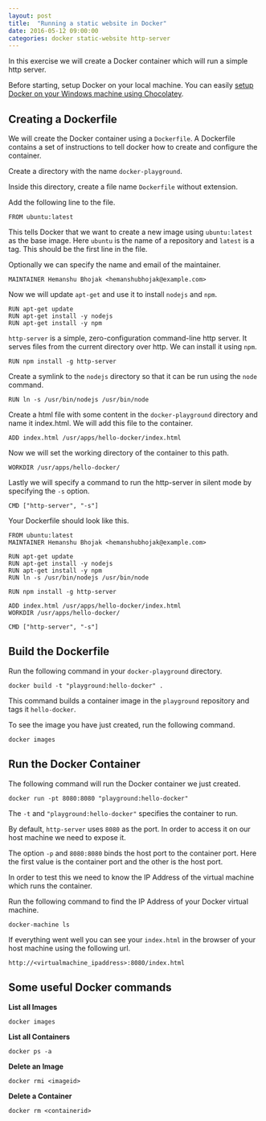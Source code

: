 ```yaml
---
layout: post
title:  "Running a static website in Docker"
date: 2016-05-12 09:00:00
categories: docker static-website http-server
---
```


In this exercise we will create a Docker container which will run a simple http server.

Before starting, setup Docker on your local machine. You can easily [setup Docker on your Windows machine using Chocolatey](/2016/05/11/settingup-docker-windows-chocolatey.html).


## Creating a Dockerfile   

We will create the Docker container using a ```Dockerfile```. A Dockerfile contains a set of instructions to tell docker how to create and configure the container.  

Create a directory with the name ```docker-playground```. 

Inside this directory, create a file name ```Dockerfile``` without extension.

Add the following line to the file.

```
FROM ubuntu:latest
```

This tells Docker that we want to create a new image using ```ubuntu:latest``` as the base image. Here ```ubuntu``` is the name of a repository and ```latest``` is a tag. This should be the first line in the file.

Optionally we can specify the name and email of the maintainer.

```
MAINTAINER Hemanshu Bhojak <hemanshubhojak@example.com>
```  

Now we will update ```apt-get``` and use it to install ```nodejs``` and ```npm```.

```
RUN apt-get update
RUN apt-get install -y nodejs
RUN apt-get install -y npm
```

```http-server``` is a simple, zero-configuration command-line http server. It serves files from the current directory over http. We can install it using ```npm```.

```
RUN npm install -g http-server
```

Create a symlink to the ```nodejs``` directory so that it can be run using the ```node``` command.

```
RUN ln -s /usr/bin/nodejs /usr/bin/node
```

Create a html file with some content in the ```docker-playground``` directory and name it index.html. We will add this file to the container.

```
ADD index.html /usr/apps/hello-docker/index.html
```    

Now we will set the working directory of the container to this path.

```
WORKDIR /usr/apps/hello-docker/
```

Lastly we will specify a command to run the http-server in silent mode by specifying the ```-s``` option.

```
CMD ["http-server", "-s"] 
```

Your Dockerfile should look like this.

```
FROM ubuntu:latest
MAINTAINER Hemanshu Bhojak <hemanshubhojak@example.com>

RUN apt-get update
RUN apt-get install -y nodejs
RUN apt-get install -y npm
RUN ln -s /usr/bin/nodejs /usr/bin/node

RUN npm install -g http-server

ADD index.html /usr/apps/hello-docker/index.html
WORKDIR /usr/apps/hello-docker/

CMD ["http-server", "-s"]
```

## Build the Dockerfile

Run the following command in your ```docker-playground``` directory.

```
docker build -t "playground:hello-docker" .
```

This command builds a container image in the ```playground``` repository and tags it ```hello-docker```.

To see the image you have just created, run the following command.

```
docker images
```

## Run the Docker Container

The following command will run the Docker container we just created.

```
docker run -pt 8080:8080 "playground:hello-docker"
```

The ```-t``` and ```"playground:hello-docker"``` specifies the container to run.

By default, ```http-server``` uses ```8080``` as the port. In order to access it on our host machine we need to expose it.

The option ```-p``` and ```8080:8080```  binds the host port to the container port. Here the first value is the container port and the other is the host port.

In order to test this we need to know the IP Address of the virtual machine which runs the container. 

Run the following command to find the IP Address of your Docker virtual machine.

```
docker-machine ls
``` 

If everything went well you can see your ```index.html``` in the browser of your host machine using the following url.

```
http://<virtualmachine_ipaddress>:8080/index.html
```

## Some useful Docker commands

**List all Images**

```
docker images  
```

**List all Containers**

```
docker ps -a
```

**Delete an Image**

```
docker rmi <imageid>
```

**Delete a Container**

```
docker rm <containerid>
```
